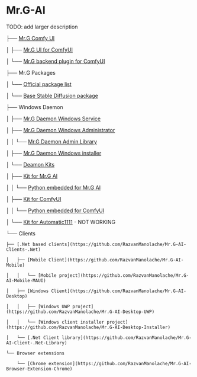 # Mr.G-AI

TODO: add larger description


├── [Mr.G Comfy UI](https://github.com/RazvanManolache/Mr.G-ComfyUI)

│   ├── [Mr.G UI for ComfyUI](https://github.com/RazvanManolache/Mr.G-ComfyUI-Plugin.Web)

│   └── [Mr.G backend plugin for ComfyUI](https://github.com/RazvanManolache/Mr.G-ComfyUI-Plugin.Backend)

├── Mr.G Packages

│   └── [Official package list](https://github.com/RazvanManolache/Mr.G-AI-Packages-List)

│       └── [Base Stable Diffusion package](https://github.com/RazvanManolache/Mr.G-AI-Package-Base)

├── Windows Daemon 

│ 	├── [Mr.G Daemon Windows Service](https://github.com/RazvanManolache/Mr.G-Daemon-Windows-Service)

│ 	├── [Mr.G Daemon Windows Administrator](https://github.com/RazvanManolache/Mr.G-Daemon-Windows-Administrator)

│ 	│     └── [Mr.G Daemon Admin Library](https://github.com/RazvanManolache/Mr.G-Daemon-Admin-.Net-Library)

│ 	├── [Mr.G Daemon Windows installer](https://github.com/RazvanManolache/Mr.G-Daemon-Windows-Installer)

│ 	└── [Deamon Kits](https://github.com/RazvanManolache/Mr.G-Daemon-Kits-List)

│       ├── [Kit for Mr.G AI](https://github.com/RazvanManolache/Mr.G-Kit-Mr.G.AI)

│       │ └── [Python embedded for Mr.G AI](https://github.com/RazvanManolache/Mr.G-Python-Embedded-Mr.G-AI)

│       ├── [Kit for ComfyUI](https://github.com/RazvanManolache/Mr.G-Kit-ComfyUI)

│       │ └── [Python embedded for ComfyUI](https://github.com/RazvanManolache/Mr.G-Python-Embedded-ComfyUI)

│       └── [Kit for Automatic1111](https://github.com/RazvanManolache/Mr.G-Kit-Automatic1111) - NOT WORKING

└── Clients

    ├── [.Net based clients](https://github.com/RazvanManolache/Mr.G-AI-Clients-.Net)
    
    │   ├── [Mobile Client](https://github.com/RazvanManolache/Mr.G-AI-Mobile)
    
    │   │   └── [Mobile project](https://github.com/RazvanManolache/Mr.G-AI-Mobile-MAUI)
    
    │   ├── [Windows Client](https://github.com/RazvanManolache/Mr.G-AI-Desktop)
    
    │   │   ├── [Windows UWP project](https://github.com/RazvanManolache/Mr.G-AI-Desktop-UWP)
    
    │   │   └── [Windows client installer project](https://github.com/RazvanManolache/Mr.G-AI-Desktop-Installer)
    
    │   └── [.Net Client library](https://github.com/RazvanManolache/Mr.G-AI-Client-.Net-Library)
    
    └── Browser extensions
    
        └── [Chrome extension](https://github.com/RazvanManolache/Mr.G-AI-Browser-Extension-Chrome)
